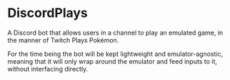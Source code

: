 # DiscordPlays
A Discord bot that allows users in a channel to play an emulated game, in the manner of Twitch Plays Pokémon.

For the time being the bot will be kept lightweight and emulator-agnostic, meaning that it will only wrap around the emulator and feed inputs to it, without interfacing directly.
